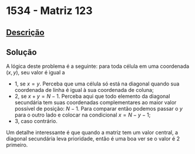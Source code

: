 # 1534 - Matriz 123

## [Descrição](https://www.beecrowd.com.br/judge/pt/problems/view/1534)

## Solução

A lógica deste problema é a seguinte: para toda célula em uma coordenada $(x, y)$, seu valor é igual a

* $1$, se $x = y$. Perceba que uma célula só está na diagonal quando sua coordenada de linha é igual à sua coordenada de coluna;
* $2$, se $x + y = N - 1$. Perceba aqui que todo elemento da diagonal secundária tem suas coordenadas complementares ao maior valor possível de posição: $N - 1$. Para comparar então podemos passar o $y$ para o outro lado e colocar na condicional $x = N - y - 1$;
* $3$, caso contrário.

Um detalhe interessante é que quando a matriz tem um valor central, a diagonal secundária leva prioridade, então é uma boa ver se o valor é $2$ primeiro.